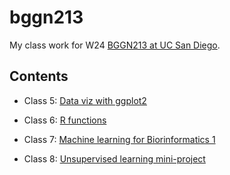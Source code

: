 # bggn213
My class work for W24 [BGGN213 at UC San Diego](https://x3teng.github.io/bggn213/).

## Contents

- Class 5: [Data viz with ggplot2](https://github.com/x3teng/bggn213/blob/main/Week3-1/class05/class05.md)
  
- Class 6: [R functions]()

- Class 7: [Machine learning for Biorinformatics 1]()

- Class 8: [Unsupervised learning mini-project]()
